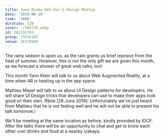 ```yaml
---
title: June Osaka Web Dev & Design Meetup
date: '2019-06-29'
time: '1800'
duration: 120
cover: ./506739.webp
id: 262191703
group: 15632202
venue: 26378946
---
```


The rainy season is upon us, as the rain grants us brief reprieve from the heat of summer. However, this is not the only gift we are given this month, as we forecast a shower of great web talks, too!

This month Yann Klein will talk to us about Web Augmented Reality, at a time when AR is heating up in the app space.

Mathieu Mayer will talk to us about UI Design patterns for developers. He will share UI Design tricks that developers can use to make their apps look good on their own. (Note [28 June 2019]: Unfortunately we've just heard from Mathieu that he is not feeling well and he will not be able to present his talk tomorrow.)

We'll be meeting at the same location as before, kindly provided by IDCF. After the talks there will be an opportunity to chat and get to know each other over drinks and food at a nearby izakaya.
